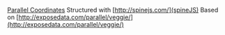 [Parallel Coordinates](http://en.wikipedia.org/wiki/Parallel_coordinates) 
Structured with [http://spinejs.com/](spineJS) 
Based on [http://exposedata.com/parallel/veggie/](http://exposedata.com/parallel/veggie/) 
